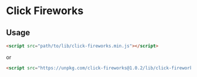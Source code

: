 # Click Fireworks

## Usage

```html
<script src="path/to/lib/click-fireworks.min.js"></script>
```

or

```html
<script src="https://unpkg.com/click-fireworks@1.0.2/lib/click-fireworks.min.js"></script>
```
